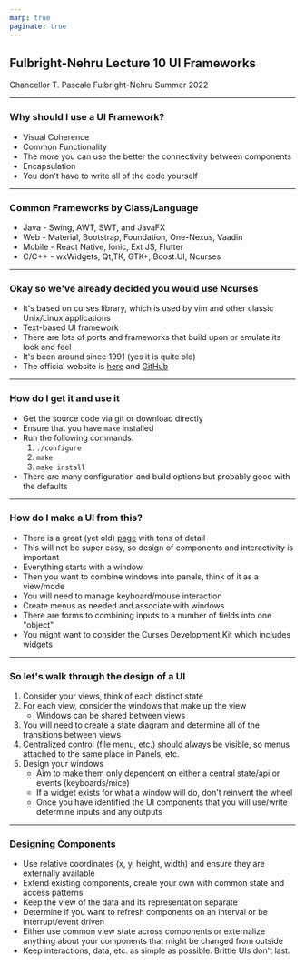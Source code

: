 ```yaml
---
marp: true
paginate: true
---
```


## Fulbright-Nehru Lecture 10 UI Frameworks

Chancellor T. Pascale
Fulbright-Nehru
Summer 2022

-------------------------------

### Why should I use a UI Framework?

- Visual Coherence
- Common Functionality
- The more you can use the better the connectivity between components
- Encapsulation
- You don't have to write all of the code yourself

-------------------------------

### Common Frameworks by Class/Language

- Java - Swing, AWT, SWT, and JavaFX
- Web - Material, Bootstrap, Foundation, One-Nexus, Vaadin
- Mobile - React Native, Ionic, Ext JS, Flutter
- C/C++ - wxWidgets, Qt,TK,  GTK+, Boost.UI, Ncurses

-------------------------------

### Okay so we've already decided you would use Ncurses

- It's based on curses library, which is used by vim and other classic Unix/Linux applications
- Text-based UI framework
- There are lots of ports and frameworks that build upon or emulate its look and feel
- It's been around since 1991 (yes it is quite old)
- The official website is [here](https://invisible-island.net/ncurses/) and [GitHub](https://github.com/mirror/ncurses)

-------------------------------

### How do I get it and use it

- Get the source code via git or download directly
- Ensure that you have `make` installed
- Run the following commands:
    1. `./configure`
    2. `make`
    3. `make install`
- There are many configuration and build options but probably good with the defaults

-------------------------------

### How do I make a UI from this?

- There is a great (yet old) [page](https://tldp.org/HOWTO/NCURSES-Programming-HOWTO/) with tons of detail
- This will not be super easy, so design of components and interactivity is important
- Everything starts with a window
- Then you want to combine windows into panels, think of it as a view/mode
- You will need to manage keyboard/mouse interaction
- Create menus as needed and associate with windows
- There are forms to combining inputs to a number of fields into one "object"
- You might want to consider the Curses Development Kit which includes widgets

-------------------------------

### So let's walk through the design of a UI

1. Consider your views, think of each distinct state
2. For each view, consider the windows that make up the view
    - Windows can be shared between views
3. You will need to create a state diagram and determine all of the transitions between views
4. Centralized control (file menu, etc.) should always be visible, so menus attached to the same place in Panels, etc.
5. Design your windows
    - Aim to make them only dependent on either a central state/api or events (keyboards/mice)
    - If a widget exists for what a window will do, don't reinvent the wheel
    - Once you have identified the UI components that you will use/write determine inputs and any outputs

-------------------------------

### Designing Components

- Use relative coordinates (x, y, height, width) and ensure they are externally available
- Extend existing components, create your own with common state and access patterns
- Keep the view of the data and its representation separate
- Determine if you want to refresh components on an interval or be interrupt/event driven
- Either use common view state across components or externalize anything about your components that might be changed from outside
- Keep interactions, data, etc. as simple as possible. Brittle UIs don't last.
